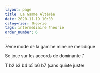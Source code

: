 ```yaml
---
layout: page
title: La Gamme Altérée
date: 2020-11-19 10:30
categories: theorie
tags: intermediaire theorie
order_number: 6
---
```


7ème mode de la gamme mineure melodique

Se joue sur les accords de dominante 7

T b2 b3 b4 b5 b6 b7 (sans quinte juste)